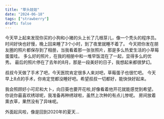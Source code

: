 ```yaml
---
title: "草头娃娃"
date: "2024-06-18"
tags: ["strawberry"]
draft: false
---
```



今天早上起来发现你买的小狗和小猪的头上长了几根芽儿，像一个秃头的程序员。
时间好快也好慢，晚上回来睡了3个小时，到了夜里就睡不着了。
今天把你发在朋友圈的照片都保存到了相册，当我看着那一张张照片，那是多么热爱生活的小草莓蛋蛋哇。
多么好的照片，在我的相册中和一堆早饭混在了一起，显得多么的优秀。
最后的照片停在了去年的8月，那是一段美好的日子，我想起来都很梦幻。

叔叔今天做了手术了吧，今天医院肯定很多人来对吧，草莓蛋子也很忙吧。
今天早上8点的手术，你肯定觉都没睡好吧。希望叔叔一切都好，能快快好起来。

我会照顾好小可尼和大卜，向日葵也要开花啦,好像看着他开花就能感觉到希望。
你说你最喜欢绣球呢，我准备再种绣球啦，虽然上次种的有点儿惨呢。
房间放着熏衣草，果然没有了异味呢。

外面起风啦，像是回到2020年的夏天...



